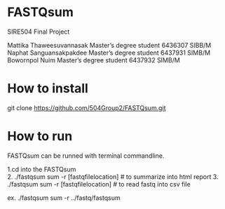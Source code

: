 # FASTQsum
SIRE504 Final Project

Mattika Thaweesuvannasak
Master’s degree student 6436307 SIBB/M
Naphat Sanguansakpakdee
Master’s degree student 6437931 SIMB/M
Bowornpol Nuim
Master’s degree student 6437932 SIMB/M

# How to install

git clone https://github.com/504Group2/FASTQsum.git

# How to run

FASTQsum can be runned with terminal commandline.

1.cd into the FASTQsum  
2. ./fastqsum sum -r [fastqfilelocation] # to summarize into html report
3. ./fastqsum sum -r [fastqfilelocation] # to read fastq into csv file

ex. ./fastqsum sum -r ../fastq/fastqsum
